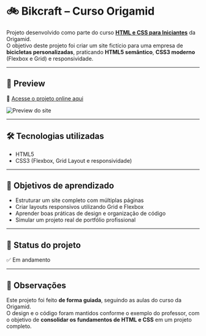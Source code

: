 # 🚲 Bikcraft – Curso Origamid

Projeto desenvolvido como parte do curso **[HTML e CSS para Iniciantes](https://www.origamid.com/curso/html-e-css-para-iniciantes/)** da Origamid.  
O objetivo deste projeto foi criar um site fictício para uma empresa de **bicicletas personalizadas**, praticando **HTML5 semântico**, **CSS3 moderno** (Flexbox e Grid) e responsividade.

---

## 🚀 Preview

🔗 [Acesse o projeto online aqui](https://thur-code.github.io/bikcraft-origamid/)  

![Preview do site](./screenshot.png)  

---

## 🛠 Tecnologias utilizadas

- HTML5  
- CSS3 (Flexbox, Grid Layout e responsividade)  

---

## 🎯 Objetivos de aprendizado

- Estruturar um site completo com múltiplas páginas  
- Criar layouts responsivos utilizando Grid e Flexbox  
- Aprender boas práticas de design e organização de código  
- Simular um projeto real de portfólio profissional  

---

## 📂 Status do projeto

✅ Em andamento  

---

## 📝 Observações

Este projeto foi feito **de forma guiada**, seguindo as aulas do curso da Origamid.  
O design e o código foram mantidos conforme o exemplo do professor, com o objetivo de **consolidar os fundamentos de HTML e CSS** em um projeto completo.  
